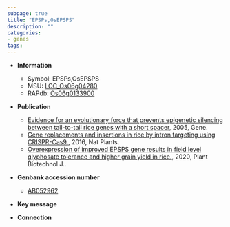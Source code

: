 ```yaml
---
subpage: true
title: "EPSPs,OsEPSPS"
description: ""
categories:
- genes
tags: 
---
```


* **Information**  
    + Symbol: EPSPs,OsEPSPS  
    + MSU: [LOC_Os06g04280](http://rice.plantbiology.msu.edu/cgi-bin/ORF_infopage.cgi?orf=LOC_Os06g04280)  
    + RAPdb: [Os06g0133900](http://rapdb.dna.affrc.go.jp/viewer/gbrowse_details/irgsp1?name=Os06g0133900)  

* **Publication**  
    + [Evidence for an evolutionary force that prevents epigenetic silencing between tail-to-tail rice genes with a short spacer](http://www.ncbi.nlm.nih.gov/pubmed?term=Evidence+for+an+evolutionary+force+that+prevents+epigenetic+silencing+between+tail-to-tail+rice+genes+with+a+short+spacer%5BTitle%5D), 2005, Gene.
    + [Gene replacements and insertions in rice by intron targeting using CRISPR-Cas9.](http://www.ncbi.nlm.nih.gov/pubmed?term=Gene+replacements+and+insertions+in+rice+by+intron+targeting+using+CRISPR-Cas9.%5BTitle%5D), 2016, Nat Plants.
    + [Overexpression of improved EPSPS gene results in field level glyphosate tolerance and higher grain yield in rice.](http://www.ncbi.nlm.nih.gov/pubmed?term=Overexpression+of+improved+EPSPS+gene+results+in+field+level+glyphosate+tolerance+and+higher+grain+yield+in+rice.%5BTitle%5D), 2020, Plant Biotechnol J..

* **Genbank accession number**  
    + [AB052962](http://www.ncbi.nlm.nih.gov/nuccore/AB052962)

* **Key message**  

* **Connection**  



